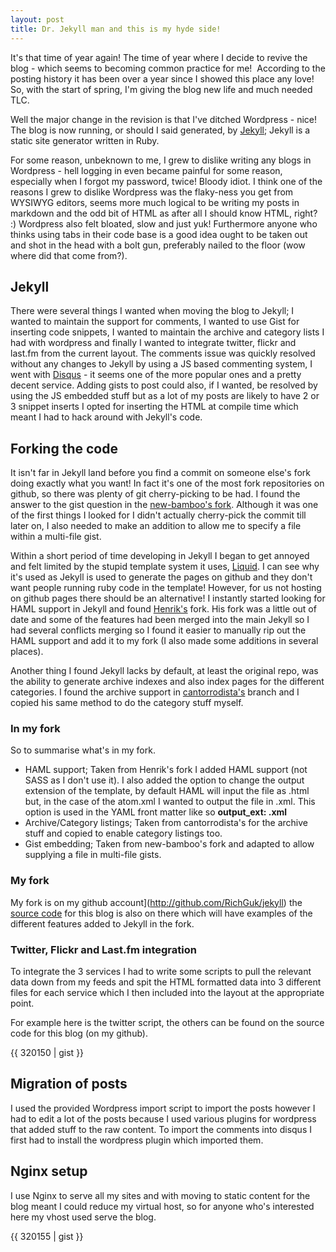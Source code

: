 ```yaml
---
layout: post
title: Dr. Jekyll man and this is my hyde side!
---
```

It's that time of year again! The time of year where I decide to revive the blog - which seems to becoming common practice for me! <img src="http://farm4.static.flickr.com/3349/3423669462_cf844811c6_m.jpg" alt="" class="alignright" title="I remember taking this picture last March!" /> According to the posting history it has been over a year since I showed this place any love! So, with the start of spring, I'm giving the blog new life and much needed TLC.

Well the major change in the revision is that I've ditched Wordpress - nice! The blog is now running, or should I said generated, by [Jekyll](github.com/mojombo/jekyll); Jekyll is a static site generator written in Ruby.

For some reason, unbeknown to me, I grew to dislike writing any blogs in Wordpress - hell logging in even became painful for some reason, especially when I forgot my password, twice! Bloody idiot. I think one of the reasons I grew to dislike Wordpress was the flaky-ness you get from WYSIWYG editors, seems more much logical to be writing my posts in markdown and the odd bit of HTML as after all I should know HTML, right? :) Wordpress also felt bloated, slow and just yuk! Furthermore anyone who thinks using tabs in their code base is a good idea ought to be taken out and shot in the head with a bolt gun, preferably nailed to the floor (wow where did that come from?).

## Jekyll
There were several things I wanted when moving the blog to Jekyll; I wanted to maintain the support for comments, I wanted to use Gist for inserting code snippets, I wanted to maintain the archive and category lists I had with wordpress and finally I wanted to integrate twitter, flickr and last.fm from the current layout. The comments issue was quickly resolved without any changes to Jekyll by using a JS based commenting system, I went with [Disqus](http://disqus.com) - it seems one of the more popular ones and a pretty decent service. Adding gists to post could also, if I wanted, be resolved by using the JS embedded stuff but as a lot of my posts are likely to have 2 or 3 snippet inserts I opted for inserting the HTML at compile time which meant I had to hack around with Jekyll's code.

## Forking the code

It isn't far in Jekyll land before you find a commit on someone else's fork doing exactly what you want! In fact it's one of the most fork repositories on github, so there was plenty of git cherry-picking to be had. I found the answer to the gist question in the [new-bamboo's fork](github.com/newbamboo/jekyll). Although it was one of the first things I looked for I didn't actually cherry-pick the commit till later on, I also needed to make an addition to allow me to specify a file within a multi-file gist.

Within a short period of time developing in Jekyll I began to get annoyed and felt limited by the stupid template system it uses, [Liquid](http://www.liquidmarkup.org/). I can see why it's used as Jekyll is used to generate the pages on github and they don't want people running ruby code in the template! However, for us not hosting on github pages there should be an alternative! I instantly started looking for HAML support in Jekyll and found [Henrik's](github.com/henrik/jekyll) fork. His fork was a little out of date and some of the features had been merged into the main Jekyll so I had several conflicts merging so I found it easier to manually rip out the HAML support and add it to my fork (I also made some additions in several places).

Another thing I found Jekyll lacks by default, at least the original repo, was the ability to generate archive indexes and also index pages for the different categories. I found the archive support in [cantorrodista's](http://github.com/cantorrodista/jekyll) branch and I copied his same method to do the category stuff myself.

### In my fork
So to summarise what's in my fork.

- HAML support; Taken from Henrik's fork I added HAML support (not SASS as I don't use it). I also added the option to change the output extension of the template, by default HAML will input the file as .html but, in the case of the atom.xml I wanted to output the file in .xml. This option is used in the YAML front matter like so **output_ext: .xml** 
- Archive/Category listings; Taken from cantorrodista's for the archive stuff and copied to enable category listings too.
- Gist embedding; Taken from new-bamboo's fork and adapted to allow supplying a file in multi-file gists.

### My fork

My fork is on my github account](http://github.com/RichGuk/jekyll) the [source code](http://github.com/RichGuk/27smiles) for this blog is also on there which will have examples of the different features added to Jekyll in the fork.

### Twitter, Flickr and Last.fm integration
To integrate the 3 services I had to write some scripts to pull the relevant data down from my feeds and spit the HTML formatted data into 3 different files for each service which I then included into the layout at the appropriate point.

For example here is the twitter script, the others can be found on the source code for this blog (on my github).

{{ 320150 | gist }}

## Migration of posts
I used the provided Wordpress import script to import the posts however I had to edit a lot of the posts because I used various plugins for wordpress that added stuff to the raw content. To import the comments into disqus I first had to install the wordpress plugin which imported them.

## Nginx setup
I use Nginx to serve all my sites and with moving to static content for the blog meant I could reduce my virtual host, so for anyone who's interested here my vhost used serve the blog.

{{ 320155 | gist }}